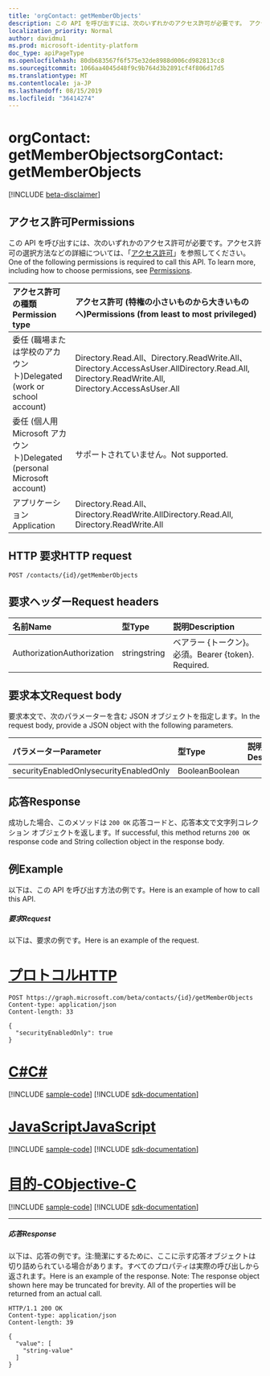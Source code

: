 ```yaml
---
title: 'orgContact: getMemberObjects'
description: この API を呼び出すには、次のいずれかのアクセス許可が必要です。 アクセス許可の選択方法などの詳細については、「アクセス許可」を参照してください。
localization_priority: Normal
author: davidmu1
ms.prod: microsoft-identity-platform
doc_type: apiPageType
ms.openlocfilehash: 80db683567f6f575e32de8988d006cd982813cc8
ms.sourcegitcommit: 1066aa4045d48f9c9b764d3b2891cf4f806d17d5
ms.translationtype: MT
ms.contentlocale: ja-JP
ms.lasthandoff: 08/15/2019
ms.locfileid: "36414274"
---
```

# <a name="orgcontact-getmemberobjects"></a><span data-ttu-id="8a657-104">orgContact: getMemberObjects</span><span class="sxs-lookup"><span data-stu-id="8a657-104">orgContact: getMemberObjects</span></span>

[!INCLUDE [beta-disclaimer](../../includes/beta-disclaimer.md)]

## <a name="permissions"></a><span data-ttu-id="8a657-105">アクセス許可</span><span class="sxs-lookup"><span data-stu-id="8a657-105">Permissions</span></span>
<span data-ttu-id="8a657-p102">この API を呼び出すには、次のいずれかのアクセス許可が必要です。アクセス許可の選択方法などの詳細については、「[アクセス許可](/graph/permissions-reference)」を参照してください。</span><span class="sxs-lookup"><span data-stu-id="8a657-p102">One of the following permissions is required to call this API. To learn more, including how to choose permissions, see [Permissions](/graph/permissions-reference).</span></span>

|<span data-ttu-id="8a657-108">アクセス許可の種類</span><span class="sxs-lookup"><span data-stu-id="8a657-108">Permission type</span></span>      | <span data-ttu-id="8a657-109">アクセス許可 (特権の小さいものから大きいものへ)</span><span class="sxs-lookup"><span data-stu-id="8a657-109">Permissions (from least to most privileged)</span></span>              |
|:--------------------|:---------------------------------------------------------|
|<span data-ttu-id="8a657-110">委任 (職場または学校のアカウント)</span><span class="sxs-lookup"><span data-stu-id="8a657-110">Delegated (work or school account)</span></span> | <span data-ttu-id="8a657-111">Directory.Read.All、Directory.ReadWrite.All、Directory.AccessAsUser.All</span><span class="sxs-lookup"><span data-stu-id="8a657-111">Directory.Read.All, Directory.ReadWrite.All, Directory.AccessAsUser.All</span></span>    |
|<span data-ttu-id="8a657-112">委任 (個人用 Microsoft アカウント)</span><span class="sxs-lookup"><span data-stu-id="8a657-112">Delegated (personal Microsoft account)</span></span> | <span data-ttu-id="8a657-113">サポートされていません。</span><span class="sxs-lookup"><span data-stu-id="8a657-113">Not supported.</span></span>    |
|<span data-ttu-id="8a657-114">アプリケーション</span><span class="sxs-lookup"><span data-stu-id="8a657-114">Application</span></span> | <span data-ttu-id="8a657-115">Directory.Read.All、Directory.ReadWrite.All</span><span class="sxs-lookup"><span data-stu-id="8a657-115">Directory.Read.All, Directory.ReadWrite.All</span></span> |

## <a name="http-request"></a><span data-ttu-id="8a657-116">HTTP 要求</span><span class="sxs-lookup"><span data-stu-id="8a657-116">HTTP request</span></span>
<!-- { "blockType": "ignored" } -->
```http
POST /contacts/{id}/getMemberObjects

```
## <a name="request-headers"></a><span data-ttu-id="8a657-117">要求ヘッダー</span><span class="sxs-lookup"><span data-stu-id="8a657-117">Request headers</span></span>
| <span data-ttu-id="8a657-118">名前</span><span class="sxs-lookup"><span data-stu-id="8a657-118">Name</span></span>       | <span data-ttu-id="8a657-119">型</span><span class="sxs-lookup"><span data-stu-id="8a657-119">Type</span></span> | <span data-ttu-id="8a657-120">説明</span><span class="sxs-lookup"><span data-stu-id="8a657-120">Description</span></span>|
|:---------------|:--------|:----------|
| <span data-ttu-id="8a657-121">Authorization</span><span class="sxs-lookup"><span data-stu-id="8a657-121">Authorization</span></span>  | <span data-ttu-id="8a657-122">string</span><span class="sxs-lookup"><span data-stu-id="8a657-122">string</span></span>  | <span data-ttu-id="8a657-p103">ベアラー {トークン}。必須。</span><span class="sxs-lookup"><span data-stu-id="8a657-p103">Bearer {token}. Required.</span></span> |

## <a name="request-body"></a><span data-ttu-id="8a657-125">要求本文</span><span class="sxs-lookup"><span data-stu-id="8a657-125">Request body</span></span>
<span data-ttu-id="8a657-126">要求本文で、次のパラメーターを含む JSON オブジェクトを指定します。</span><span class="sxs-lookup"><span data-stu-id="8a657-126">In the request body, provide a JSON object with the following parameters.</span></span>

| <span data-ttu-id="8a657-127">パラメーター</span><span class="sxs-lookup"><span data-stu-id="8a657-127">Parameter</span></span>    | <span data-ttu-id="8a657-128">型</span><span class="sxs-lookup"><span data-stu-id="8a657-128">Type</span></span>   |<span data-ttu-id="8a657-129">説明</span><span class="sxs-lookup"><span data-stu-id="8a657-129">Description</span></span>|
|:---------------|:--------|:----------|
|<span data-ttu-id="8a657-130">securityEnabledOnly</span><span class="sxs-lookup"><span data-stu-id="8a657-130">securityEnabledOnly</span></span>|<span data-ttu-id="8a657-131">Boolean</span><span class="sxs-lookup"><span data-stu-id="8a657-131">Boolean</span></span>||

## <a name="response"></a><span data-ttu-id="8a657-132">応答</span><span class="sxs-lookup"><span data-stu-id="8a657-132">Response</span></span>

<span data-ttu-id="8a657-133">成功した場合、このメソッドは `200 OK` 応答コードと、応答本文で文字列コレクション オブジェクトを返します。</span><span class="sxs-lookup"><span data-stu-id="8a657-133">If successful, this method returns `200 OK` response code and String collection object in the response body.</span></span>

## <a name="example"></a><span data-ttu-id="8a657-134">例</span><span class="sxs-lookup"><span data-stu-id="8a657-134">Example</span></span>
<span data-ttu-id="8a657-135">以下は、この API を呼び出す方法の例です。</span><span class="sxs-lookup"><span data-stu-id="8a657-135">Here is an example of how to call this API.</span></span>
##### <a name="request"></a><span data-ttu-id="8a657-136">要求</span><span class="sxs-lookup"><span data-stu-id="8a657-136">Request</span></span>
<span data-ttu-id="8a657-137">以下は、要求の例です。</span><span class="sxs-lookup"><span data-stu-id="8a657-137">Here is an example of the request.</span></span>

# <a name="httptabhttp"></a>[<span data-ttu-id="8a657-138">プロトコル</span><span class="sxs-lookup"><span data-stu-id="8a657-138">HTTP</span></span>](#tab/http)
<!-- {
  "blockType": "request",
  "name": "orgcontact_getmemberobjects"
}-->
```http
POST https://graph.microsoft.com/beta/contacts/{id}/getMemberObjects
Content-type: application/json
Content-length: 33

{
  "securityEnabledOnly": true
}
```
# <a name="ctabcsharp"></a>[<span data-ttu-id="8a657-139">C#</span><span class="sxs-lookup"><span data-stu-id="8a657-139">C#</span></span>](#tab/csharp)
[!INCLUDE [sample-code](../includes/snippets/csharp/orgcontact-getmemberobjects-csharp-snippets.md)]
[!INCLUDE [sdk-documentation](../includes/snippets/snippets-sdk-documentation-link.md)]

# <a name="javascripttabjavascript"></a>[<span data-ttu-id="8a657-140">JavaScript</span><span class="sxs-lookup"><span data-stu-id="8a657-140">JavaScript</span></span>](#tab/javascript)
[!INCLUDE [sample-code](../includes/snippets/javascript/orgcontact-getmemberobjects-javascript-snippets.md)]
[!INCLUDE [sdk-documentation](../includes/snippets/snippets-sdk-documentation-link.md)]

# <a name="objective-ctabobjc"></a>[<span data-ttu-id="8a657-141">目的-C</span><span class="sxs-lookup"><span data-stu-id="8a657-141">Objective-C</span></span>](#tab/objc)
[!INCLUDE [sample-code](../includes/snippets/objc/orgcontact-getmemberobjects-objc-snippets.md)]
[!INCLUDE [sdk-documentation](../includes/snippets/snippets-sdk-documentation-link.md)]

---


##### <a name="response"></a><span data-ttu-id="8a657-142">応答</span><span class="sxs-lookup"><span data-stu-id="8a657-142">Response</span></span>
<span data-ttu-id="8a657-p104">以下は、応答の例です。注:簡潔にするために、ここに示す応答オブジェクトは切り詰められている場合があります。すべてのプロパティは実際の呼び出しから返されます。</span><span class="sxs-lookup"><span data-stu-id="8a657-p104">Here is an example of the response. Note: The response object shown here may be truncated for brevity. All of the properties will be returned from an actual call.</span></span>
<!-- {
  "blockType": "response",
  "truncated": true,
  "@odata.type": "string",
  "isCollection": true
} -->
```http
HTTP/1.1 200 OK
Content-type: application/json
Content-length: 39

{
  "value": [
    "string-value"
  ]
}
```

<!-- uuid: 8fcb5dbc-d5aa-4681-8e31-b001d5168d79
2015-10-25 14:57:30 UTC -->
<!--
{
  "type": "#page.annotation",
  "description": "orgContact: getMemberObjects",
  "keywords": "",
  "section": "documentation",
  "tocPath": "",
  "suppressions": [
  ]
}
-->
